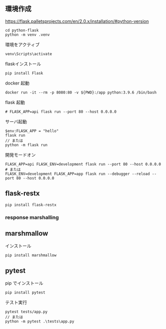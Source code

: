 ## 環境作成

https://flask.palletsprojects.com/en/2.0.x/installation/#python-version

```
cd python-flask
python -m venv .venv
```

環境をアクティブ
```
venv\Scripts\activate
```

flaskインストール
```
pip install Flask
```

docker 起動

```
docker run -it --rm -p 8080:80 -v ${PWD}:/app python:3.9.6 /bin/bash
```

flask 起動

```
# FLASK_APP=api flask run --port 80 --host 0.0.0.0
```

サーバ起動
```
$env:FLASK_APP = "hello"
flask run
// または
python -m flask run
```

開発モードオン

```
FLASK_APP=api FLASK_ENV=development flask run --port 80 --host 0.0.0.0
# または
FLASK_ENV=development FLASK_APP=app flask run --debugger --reload --port 80 --host 0.0.0.0
```

## flask-restx

```
pip install flask-restx
```

### response marshalling

## marshmallow

インストール

```
pip install marshmallow
```

## pytest

pip でインストール

```
pip install pytest
```

テスト実行

```
pytest tests/app.py
// または
python -m pytest .\tests\app.py
```